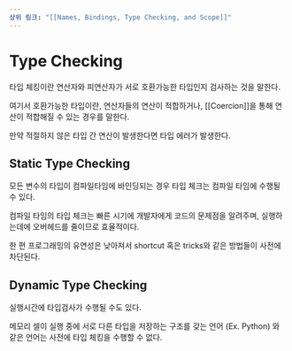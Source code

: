 ```yaml
---
상위 링크: "[[Names, Bindings, Type Checking, and Scope]]"
---
```

# Type Checking

타입 체킹이란 연산자와 피연산자가 서로 호환가능한 타입인지 검사하는 것을 말한다.

여기서 호환가능한 타입이란, 연산자들의 연산이 적합하거나, [[Coercion]]을 통해 연산이 적합해질 수 있는 경우를 말한다.

만약 적절하지 않은 타입 간 연산이 발생한다면 타입 에러가 발생한다.

## Static Type Checking

모든 변수의 타입이 컴파일타임에 바인딩되는 경우 타입 체크는 컴파일 타임에 수행될 수 있다. 

컴파일 타임의 타입 체크는 빠른 시기에 개발자에게 코드의 문제점을 알려주며, 실행하는데에 오버헤드를 줄이므로 효율적이다.

한 편 프로그래밍의 유연성은 낮아져서 shortcut 혹은 tricks와 같은 방법들이 사전에 차단된다.

## Dynamic Type Checking

실행시간에 타입검사가 수행될 수도 있다.

메모리 셀이 실행 중에 서로 다른 타입을 저장하는 구조를 갖는 언어 (Ex. Python) 와 같은 언어는 사전에 타입 체킹을 수행할 수 없다. 